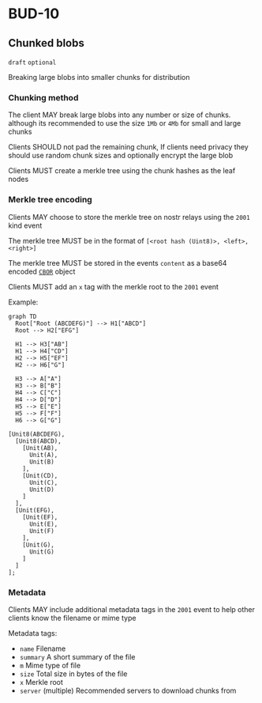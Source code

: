 # BUD-10

## Chunked blobs

`draft` `optional`

Breaking large blobs into smaller chunks for distribution

### Chunking method

The client MAY break large blobs into any number or size of chunks. although its recommended to use the size `1Mb` or `4Mb` for small and large chunks

Clients SHOULD not pad the remaining chunk, If clients need privacy they should use random chunk sizes and optionally encrypt the large blob

Clients MUST create a merkle tree using the chunk hashes as the leaf nodes

### Merkle tree encoding

Clients MAY choose to store the merkle tree on nostr relays using the `2001` kind event

The merkle tree MUST be in the format of `[<root hash (Uint8)>, <left>, <right>]`

The merkle tree MUST be stored in the events `content` as a base64 encoded [`CBOR`](https://cbor.io/) object

Clients MUST add an `x` tag with the merkle root to the `2001` event

Example:

```marmaid
graph TD
  Root["Root (ABCDEFG)"] --> H1["ABCD"]
  Root --> H2["EFG"]

  H1 --> H3["AB"]
  H1 --> H4["CD"]
  H2 --> H5["EF"]
  H2 --> H6["G"]

  H3 --> A["A"]
  H3 --> B["B"]
  H4 --> C["C"]
  H4 --> D["D"]
  H5 --> E["E"]
  H5 --> F["F"]
  H6 --> G["G"]
```

```
[Unit8(ABCDEFG),
  [Unit8(ABCD),
    [Unit(AB),
      Unit(A),
      Unit(B)
    ],
    [Unit(CD),
      Unit(C),
      Unit(D)
    ]
  ],
  [Unit(EFG),
    [Unit(EF),
      Unit(E),
      Unit(F)
    ],
    [Unit(G),
      Unit(G)
    ]
  ]
];
```

### Metadata

Clients MAY include additional metadata tags in the `2001` event to help other clients know the filename or mime type

Metadata tags:
  - `name` Filename
  - `summary` A short summary of the file
  - `m` Mime type of file
  - `size` Total size in bytes of the file
  - `x` Merkle root
  - `server` (multiple) Recommended servers to download chunks from

